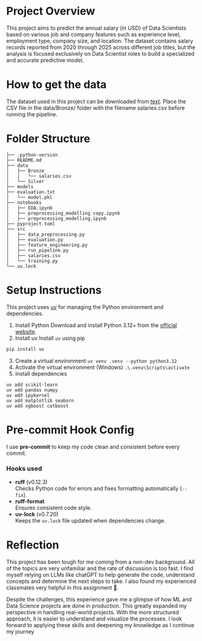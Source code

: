 # Project Overview
This project aims to predict the annual salary (in USD) of Data Scientists based on various job and company features such as experience level, employment type, company size, and location. The dataset contains salary records reported from 2020 through 2025 across different job titles, but the analysis is focused exclusively on Data Scientist roles to build a specialized and accurate predictive model.

# How to get the data
The dataset used in this project can be downloaded from [text](https://www.kaggle.com/datasets/adilshamim8/salaries-for-data-science-jobs/data).
Place the CSV file in the data/Bronze/ folder with the filename salaries.csv before running the pipeline.

# Folder Structure
```
├── .python-version
├── README.md
├── data
│   ├── Bronze
│   │   └── salaries.csv
│   └── Silver
├── models
├── evaluation.txt
│   └── model.pkl
├── notebooks
│   ├── EDA.ipynb
│   ├── preprocessing_modelling copy.ipynb
│   ├── preprocessing_modelling.ipynb
├── pyproject.toml
├── src
│   ├── data_preprocessing.py
│   ├── evaluation.py
│   ├── feature_engineering.py
│   ├── run_pipeline.py
│   ├── salaries.csv
│   └── training.py
└── uv.lock
```

# Setup Instructions
This project uses [uv](https://github.com/astral-sh/uv) for managing the Python environment and dependencies.

1. Install Python
Download and install Python 3.12+ from the [official website](https://www.python.org/downloads/).
2. Install uv
Install `uv` using pip
```bash
pip install uv
```
3. Create a virtual environment
```uv venv .venv --python python3.12```
4. Activate the virtual environment (Windows)
```.\.venv\Scripts\activate```
5. Install dependencies
```
uv add scikit-learn
uv add pandas numpy
uv add ipykernel
uv add matplotlib seaborn
uv add xgboost catboost
```

# Pre-commit Hook Config
I use **pre-commit** to keep my code clean and consistent before every commit.
### Hooks used
- **ruff** (v0.12.3)  
  Checks Python code for errors and fixes formatting automatically (`--fix`).
- **ruff-format**  
  Ensures consistent code style.
- **uv-lock** (v0.7.20)  
  Keeps the `uv.lock` file updated when dependencies change.


# Reflection
This project has been tough for me coming from a non-dev background. All of the topics are very unfamiliar and the rate of discussion is too fast. I find myself relying on LLMs like chatGPT to help generate the code, understand concepts and determine the next steps to take. I also found my experienced classmates very helpful in this assignment 💪. 

Despite the challenges, this experience gave me a glimpse of how ML and Data Science projects are done in production. This greatly expanded my perspective in handling real-world projects. With the more structured approach, it is easier to understand and visualize the processes. I look forward to applying these skills and deepening my knowledge as I continue my journey